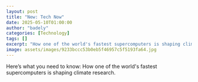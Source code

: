 ```yaml
---
layout: post
title: "New: Tech Now"
date: 2025-05-10T01:00:00
author: "badely"
categories: [Technology]
tags: []
excerpt: "How one of the world's fastest supercomputers is shaping climate research."
image: assets/images/9233bccc53b0eb5f46957c5f5193fa64.jpg
---
```


Here’s what you need to know: How one of the world's fastest supercomputers is shaping climate research.

